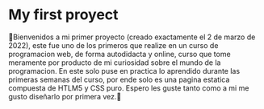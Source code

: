 # My first proyect 

👋​Bienvenidos a mi primer proyecto (creado exactamente el 2 de marzo de 2022), este fue uno de los primeros que realize en un curso de programacion web, de forma autodidacta y online, curso que tome meramente por producto de mi curiosidad sobre el mundo de la programacion. En este solo puse en practica lo aprendido durante las primeras semanas del curso, por ende solo es una pagina estatica compuesta de HTLM5 y CSS puro. Espero les guste tanto como a mi me gusto diseñarlo por primera vez.🙌​

